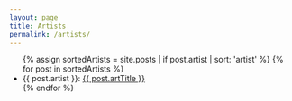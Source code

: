 ```yaml
---
layout: page
title: Artists
permalink: /artists/
---
```

<ul>
  {% assign sortedArtists = site.posts | if post.artist | sort: 'artist' %}
  {% for post in sortedArtists %}
    <li>
      {{ post.artist }}: <a href="{{ post.url }}">{{ post.artTitle }}</a>
    </li>
  {% endfor %}
</ul>
